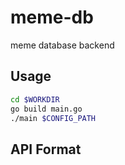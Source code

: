 # meme-db
meme database backend

## Usage
```bash
cd $WORKDIR
go build main.go
./main $CONFIG_PATH
```

## API Format